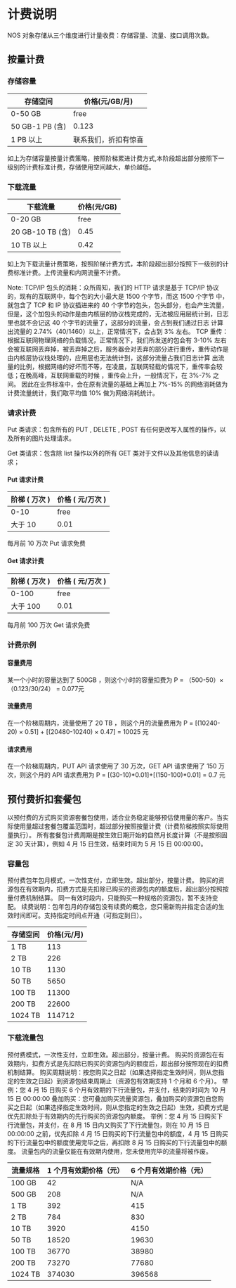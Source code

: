 # 计费说明

NOS 对象存储从三个维度进行计量收费：存储容量、流量、接口调用次数。

## 按量计费

### 存储容量

|     存储空间    |    价格(元/GB/月)    |
|-----------------|----------------------|
| 0-50 GB         | free                 |
| 50 GB-1 PB (含) | 0.123                |
| 1 PB 以上       | 联系我们，折扣有惊喜 |

如上为存储容量按量计费策略，按照阶梯累进计费方式,本阶段超出部分按照下一级别的计费标准计费，存储使用空间越大，单价越低。

### 下载流量

|     下载流量     | 价格(元/GB) |
|------------------|-------------|
| 0-20 GB          | free        |
| 20 GB-10 TB (含) | 0.45        |
| 10 TB 以上       | 0.42        |

如上为下载流量计费策略，按照阶梯计费方式，本阶段超出部分按照下一级别的计费标准计费。上传流量和内网流量不计费。

<span>Note:</span>
TCP/IP 包头的消耗：众所周知，我们的 HTTP 请求是基于 TCP/IP 协议的，现有的互联网中，每个包的大小最大是 1500 个字节，而这 1500 个字节 中，就包含了 TCP 和 IP 协议插进来的 40 个字节的包头，包头部分，也会产生流量，但是，这个加包头的动作是由内核层的协议栈完成的，无法被应用层统计到，日志里也就不会记这 40 个字节的流量了，这部分的流量，会占到我们通过日志 计算出流量的 2.74%（40/1460）以上，正常情况下，会占到 3% 左右。
TCP 重传：根据互联网物理网络的负载情况，正常情况下，我们所发送的包会有 3-10% 左右会被互联网丢弃掉，被丢弃掉之后，服务器会对丢弃的部分进行重传，重传动作是由内核层协议栈处理的，应用层也无法统计到，这部分流量占我们日志计算 出流量的比例，根据网络的好坏而不等，在凌晨，互联网轻载的情况下，重传率会较低；在晚高峰，互联网重载的时候 ，重传会上升，一般情况下，在 3%-7% 之间。
因此在业界标准中，会在原有流量的基础上再加上 7%-15% 的网络消耗做为计费流量统计，我们取平均值 10% 做为网络消耗统计。

### 请求计费
Put 类请求：包含所有的 PUT , DELETE , POST 有任何更改写入属性的操作，以及所有的图片处理请求。

Get 类请求：包含除 list 操作以外的所有 GET 类对于文件以及其他信息的读请求；

#### Put 请求计费

| 阶梯 ( 万次 ) | 价格 ( 元/万次 ) |
|---------------|------------------|
| 0-10          | free             |
| 大于 10       | 0.01             |
每月前 10 万次 Put 请求免费

#### Get 请求计费

| 阶梯 ( 万次 ) | 价格 ( 元/万次 ) |
|---------------|------------------|
| 0-100         | free             |
| 大于 100      | 0.01             |
每月前 100 万次 Get 请求免费

### 计费示例
#### 容量费用

某一个小时的容量达到了 500GB ，则这个小时的容量扣费为 P = （500-50）× （0.123/30/24） = 0.077元

#### 流量费用

在一个阶梯周期内，流量使用了 20 TB ，则这个月的流量费用为 P = [(10240-20) × 0.51] + [(20480-10240) × 0.47] = 10025 元

#### 请求费用

在一个阶梯周期内，PUT API 请求使用了 30 万次，GET API 请求使用了 150 万次，则这个月的 API 请求费用为 P = [(30-10)*0.01]+[(150-100)*0.01] = 0.7 元

## 预付费折扣套餐包

以预付费的方式购买资源套餐包使用，适合业务稳定能够预估使用量的客户。当实际使用量超过套餐包覆盖范围时，超过部分按照按量计费（计费阶梯按照实际使用量执行）。
所有套餐包计费周期是按生效日期开始的自然月长度计算（不是按照固定 30 天计算），例如 4 月 15 日生效，结束时间为 5 月 15 日 00:00:00。

### 容量包
预付费包年包月模式，一次性支付，立即生效。超出部分，按量计费。 购买的资源包在有效期内，扣费方式是先扣除已购买的资源包内的额度后，超出部分按照按量付费机制结算。 同一有效时段内，只能购买一种规格的资源包，暂不支持变配。
续费说明：包年包月的存储包没有续费的概念，您只需新购并指定合适的生效时间即可。支持指定时间点开通（可指定到日）。

| 存储空间 | 价格(元/月) |
|----------|-------------|
| 1 TB     |         113 |
| 2 TB     |         226 |
| 10 TB    |        1130 |
| 50 TB    |        5650 |
| 100 TB   |       11300 |
| 200 TB   |       22600 |
| 1024 TB  |      114712 |

### 下载流量包
预付费模式，一次性支付，立即生效。超出部分，按量计费。 购买的资源包在有效期内，扣费方式是先扣除已购买的资源包内的额度后，超出部分按照现在的扣费机制结算。
购买周期说明：按您购买之日起（如果选择指定生效时间，则从您指定的生效之日起）到资源包结束周期止（资源包有效期支持 1 个月和 6 个月）。
举例：您 4 月 15 日购买 6 个月有效期的下行流量包，并支付，结束的时间为 10 月 15 日 00:00:00 
叠加购买：您可叠加购买流量资源包，叠加购买的资源包自您购买之日起（如果选择指定生效时间，则从您指定的生效之日起）生效，扣费方式是优先扣除处于有效期内的先行购买的资源包内额度。
举例：您 4 月 15 日购买下行流量包，并支付，在 8 月 15 日内又购买了下行流量包，则在 10 月 15 日 00:00:00 之前，优先扣除 4 月 15 日购买的下行流量包中的额度，4 月 15 日购买的下行流量包中的额度使用完毕之后，再扣除 8 月 15 日购买的下行流量包中的额度。
流量包内的流量仅能在有效期内使用，您未使用完毕的流量将被作废。

| 流量规格 | 1 个月有效期价格（元） | 6 个月有效期价格（元） |
|----------|------------------------|------------------------|
| 100 GB   |                     42 | N/A                    |
| 500 GB   |                    208 | N/A                    |
| 1 TB     |                    392 | 415                    |
| 2 TB     |                    784 | 830                    |
| 10 TB    |                   3920 | 4150                   |
| 50 TB    |                  18520 | 19630                  |
| 100 TB   |                  36770 | 38980                  |
| 200 TB   |                  73270 | 77680                  |
| 1024 TB  |                 374030 | 396568                 |